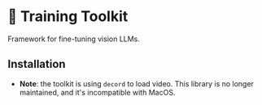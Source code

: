 # 🦾 Training Toolkit

Framework for fine-tuning vision LLMs.

## Installation

- **Note**: the toolkit is using `decord` to load video. This library is no longer maintained, and it's incompatible with MacOS.